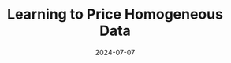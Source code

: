 ---
title: 'Learning to Price Homogeneous Data'
excerpt: 'Keran Chen\*, **Joon Suk Huh**, Kirthevasan Kandasamy, Submitted. [[PDF](https://arxiv.org/pdf/2407.05484.pdf)]'
collection: publications
date: 2024-07-07
---